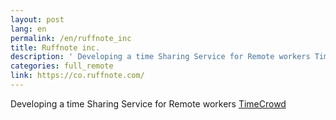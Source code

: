 ```yaml
---
layout: post
lang: en
permalink: /en/ruffnote_inc
title: Ruffnote inc.
description: ' Developing a time Sharing Service for Remote workers TimeCrowd '
categories: full_remote
link: https://co.ruffnote.com/
---
```


<p>Developing a time Sharing Service for Remote workers <a href="https://timecrowd.net/">TimeCrowd</a></p>

